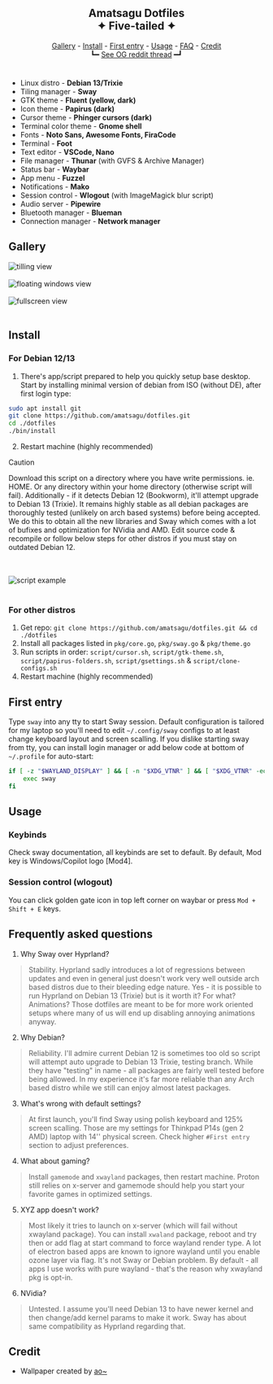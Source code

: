 <h2 align=center>Amatsagu Dotfiles<br>✦ Five-tailed ✦</h2>

<div align="center">
<a href="#gallery">Gallery</a> - <a href="#install">Install</a> - <a href="#first-entry">First entry</a> - <a href="#usage">Usage</a> - <a href="#faq">FAQ</a> - <a href="#credit">Credit</a>
<br>
┗━ <a href="https://www.reddit.com/r/unixporn/comments/1d9r6a8/sway_like_falling_petals_and_flowing_water/">See OG reddit thread</a> ━┛
</div>

<h1></h1>

- Linux distro - **Debian 13/Trixie**
- Tiling manager - **Sway**
- GTK theme - **Fluent (yellow, dark)**
- Icon theme - **Papirus (dark)**
- Cursor theme - **Phinger cursors (dark)**
- Terminal color theme - **Gnome shell**
- Fonts - **Noto Sans, Awesome Fonts, FiraCode**
- Terminal - **Foot**
- Text editor - **VSCode, Nano**
- File manager - **Thunar** (with GVFS & Archive Manager)
- Status bar - **Waybar**
- App menu - **Fuzzel**
- Notifications - **Mako**
- Session control - **Wlogout** (with ImageMagick blur script)
- Audio server - **Pipewire**
- Bluetooth manager - **Blueman**
- Connection manager - **Network manager**

## Gallery
![tilling view](.github/1.png)
<br><br>
![floating windows view](.github/2.png)
<br><br>
![fullscreen view](.github/3.png)
<br><br>

## Install

### For Debian 12/13
1. There's app/script prepared to help you quickly setup base desktop. Start by installing minimal version of debian from ISO (without DE), after first login type:
```sh
sudo apt install git
git clone https://github.com/amatsagu/dotfiles.git
cd ./dotfiles
./bin/install
```
2. Restart machine (highly recommended)

> [!CAUTION] 
> Download this script on a directory where you have write permissions. ie. HOME. Or any directory within your home directory (otherwise script will fail). Additionally - if it detects Debian 12 (Bookworm), it'll attempt upgrade to Debian 13 (Trixie). It remains highly stable as all debian packages are thoroughly tested (unlikely on arch based systems) before being accepted. We do this to obtain all the new libraries and Sway which comes with a lot of bufixes and optimization for NVidia and AMD. Edit source code & recompile or follow below steps for other distros if you must stay on outdated Debian 12.

<br><br>
![script example](.github/4.png)
<br><br>

### For other distros
1. Get repo: `git clone https://github.com/amatsagu/dotfiles.git && cd ./dotfiles`
2. Install all packages listed in `pkg/core.go`, `pkg/sway.go` & `pkg/theme.go`
3. Run scripts in order: `script/cursor.sh`, `script/gtk-theme.sh`, `script/papirus-folders.sh`, `script/gsettings.sh` & `script/clone-configs.sh`
4. Restart machine (highly recommended)

## First entry
Type `sway` into any tty to start Sway session. Default configuration is tailored for my laptop so you'll need to edit `~/.config/sway` configs to at least change keyboard layout and screen scalling. If you dislike starting sway from tty, you can install login manager or add below code at bottom of `~/.profile` for auto-start:
```sh
if [ -z "$WAYLAND_DISPLAY" ] && [ -n "$XDG_VTNR" ] && [ "$XDG_VTNR" -eq 1 ] ; then
    exec sway
fi
```

## Usage

### Keybinds
Check sway documentation, all keybinds are set to default. By default, Mod key is Windows/Copilot logo [Mod4].

### Session control (wlogout)
You can click golden gate icon in top left corner on waybar or press `Mod + Shift + E` keys.

## Frequently asked questions
1. Why Sway over Hyprland?
> Stability. Hyprland sadly introduces a lot of regressions between updates and even in general just doesn't work very well outside arch based distros due to their bleeding edge nature. Yes - it is possible to run Hyprland on Debian 13 (Trixie) but is it worth it? For what? Animations? Those dotfiles are meant to be for more work oriented setups where many of us will end up disabling annoying animations anyway.

2. Why Debian?
> Reliability. I'll admire current Debian 12 is sometimes too old so script will attempt auto upgrade to Debian 13 Trixie, testing branch. While they have "testing" in name - all packages are fairly well tested before being allowed. In my experience it's far more reliable than any Arch based distro while we still can enjoy almost latest packages.

3. What's wrong with default settings?
> At first launch, you'll find Sway using polish keyboard and 125% screen scalling. Those are my settings for Thinkpad P14s (gen 2 AMD) laptop with 14'' physical screen. Check higher `#First entry` section to adjust preferences.

4. What about gaming?
> Install `gamemode` and `xwayland` packages, then restart machine. Proton still relies on x-server and gamemode should help you start your favorite games in optimized settings.

5. XYZ app doesn't work?
> Most likely it tries to launch on x-server (which will fail without xwayland package). You can install `xwaland` package, reboot and try then or add flag at start command to force wayland render type. A lot of electron based apps are known to ignore wayland until you enable ozone layer via flag. It's not Sway or Debian problem. By default - all apps I use works with pure wayland - that's the reason why xwayland pkg is opt-in.

6. NVidia?
> Untested. I assume you'll need Debian 13 to have newer kernel and then change/add kernel params to make it work. Sway has about same compatibility as Hyprland regarding that.

## Credit
- Wallpaper created by [ao~](https://www.pixiv.net/en/artworks/123675620)
